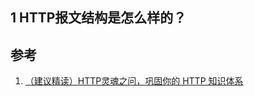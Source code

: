 ## 1 HTTP报文结构是怎么样的？


## 参考

1. [（建议精读）HTTP灵魂之问，巩固你的 HTTP 知识体系](https://juejin.cn/post/6844904100035821575)